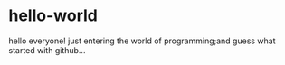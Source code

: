 # hello-world
hello everyone!
just entering the world of programming;and guess what started with github...
